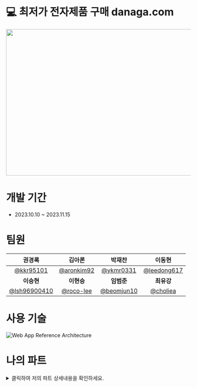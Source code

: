 # 💻 최저가 전자제품 구매 danaga.com
<img src="https://prod-ripcut-delivery.disney-plus.net/v1/variant/disney/8D63BFCB55921C27B39DB09FFD775F1C1EDE00FC4D5611AC492CA33B7651FDF2/scale?width=1440&aspectRatio=1.78&format=jpeg" width="800" height="400"/>



# 개발 기간               

- 2023.10.10 ~ 2023.11.15


# 팀원

<div align="center">

| **권경록** | **김아론** | **박재찬** | **이동현** |
| :------: |  :------: | :------: | :------: |
| [@kkr95101](https://github.com/kkr95101) | [@aronkim92](https://github.com/aronkim92) | [@ykmr0331](https://github.com/ykmr0331) | [@leedong617](https://github.com/leedong617) |
| **이승현** | **이현승** | **임범준** | **최유강** |
| [@lsh96900410](https://github.com/lsh96900410) | [@roco-lee](https://github.com/roco-lee) | [@beomjun10](https://github.com/beomjun10) | [@choliea](https://github.com/choliea) |


</div>


# 사용 기술

![Web App Reference Architecture](https://github.com/2023-05-JAVA-DEVELOPER-143/2023-05-JAVA-DEVELOPER-final-project-team3-avengers/assets/133833132/f55e300e-40ac-4bd8-b42a-dd8a98c0cf94)





# 나의 파트


<details>
<summary>클릭하여 저의 파트 상세내용을 확인하세요.</summary>



<br><br><br>
### 회원 주문목록 및 주문 상세보기 페이지(Front-End)


![스크린샷 2024-01-30 232615](https://github.com/ykmr0331/myProject/assets/117189519/42c674df-9dac-4ef0-b1d0-3db96fe0ce6a)


-   ﻿model과 thymeleaf템플릿 엔진으로  주문 내역 동적 반영

-   ﻿Restful API와 Ajax를 이용 취소버튼 클릭시 주문상태가 변경

-   ﻿모달창으로 주문 상세정보표기
  <br><br><br><br> 

### 비회원 주문찾기 페이지(Front-End)


![스크린샷 2024-01-30 233338](https://github.com/ykmr0331/myProject/assets/117189519/c06429e4-1321-42b1-baf6-f64115b1e9e7)


-   jQuery를 활용하여 입력값의 유효성을 검사

-   ﻿Thymeleaf를 이용해 입력값을 서버로 전송

-   ﻿﻿모델로 서버로 전송된 입력값을 주문내역 페이지로 전송

<br><br><br>

### 비회원 주문내역 페이지(Front-End)


![스크린샷 2024-01-30 233601](https://github.com/ykmr0331/myProject/assets/117189519/810524bf-1b27-4337-a53a-be9d80ef961e)


-   ﻿model과 thymeleaf템플릿 엔진으로 주문 내역 반영

-   ﻿Restful API와 Ajax를 이용하여 취소버튼 클릭시 주문상태 변경

-   ﻿﻿﻿주문상태에 따라 취소 및 환불 버튼 Javascript로 동적 조절

<br><br><br>

### 환불 요청 페이지(Front-End & Back-End)


![스크린샷 2024-01-30 234522](https://github.com/ykmr0331/myProject/assets/117189519/21d6b472-4d49-4f5b-b1c4-7a6936151a07)


-   ﻿model과 thymeleaf템플릿 엔진으로 주문 내역 반영

-   ﻿Script를 활용하여 입력값의 유효성을 검사

-   ﻿환불 완료 세션을 활용하여 회원여부에 따라 개별페이지 이동


</details>
